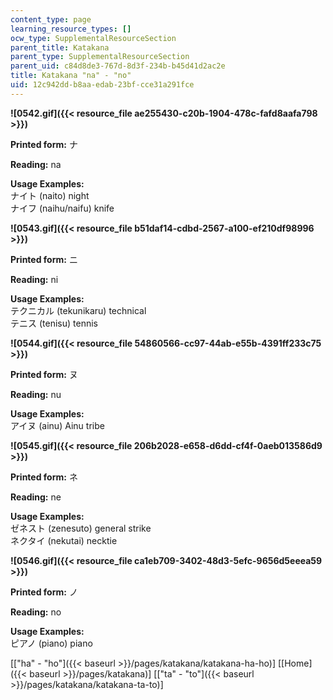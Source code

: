```yaml
---
content_type: page
learning_resource_types: []
ocw_type: SupplementalResourceSection
parent_title: Katakana
parent_type: SupplementalResourceSection
parent_uid: c84d8de3-767d-8d3f-234b-b45d41d2ac2e
title: Katakana "na" - "no"
uid: 12c942dd-b8aa-edab-23bf-cce31a291fce
---
```


**![0542.gif]({{< resource_file ae255430-c20b-1904-478c-fafd8aafa798 >}})**

**Printed form:** ナ

**Reading:** na

**Usage Examples:**  
ナイト (naito) night  
ナイフ (naihu/naifu) knife

**![0543.gif]({{< resource_file b51daf14-cdbd-2567-a100-ef210df98996 >}})**

**Printed form:** ニ

**Reading:** ni

**Usage Examples:**  
テクニカル (tekunikaru) technical  
テニス (tenisu) tennis

**![0544.gif]({{< resource_file 54860566-cc97-44ab-e55b-4391ff233c75 >}})**

**Printed form:** ヌ

**Reading:** nu

**Usage Examples:**  
アイヌ (ainu) Ainu tribe

**![0545.gif]({{< resource_file 206b2028-e658-d6dd-cf4f-0aeb013586d9 >}})**

**Printed form:** ネ

**Reading:** ne

**Usage Examples:**  
ゼネスト (zenesuto) general strike  
ネクタイ (nekutai) necktie

**![0546.gif]({{< resource_file ca1eb709-3402-48d3-5efc-9656d5eeea59 >}})**

**Printed form:** ノ

**Reading:** no

**Usage Examples:**  
ピアノ (piano) piano

  
\[["ha" - "ho"]({{< baseurl >}}/pages/katakana/katakana-ha-ho)\] \[[Home]({{< baseurl >}}/pages/katakana)\] \[["ta" - "to"]({{< baseurl >}}/pages/katakana/katakana-ta-to)\]